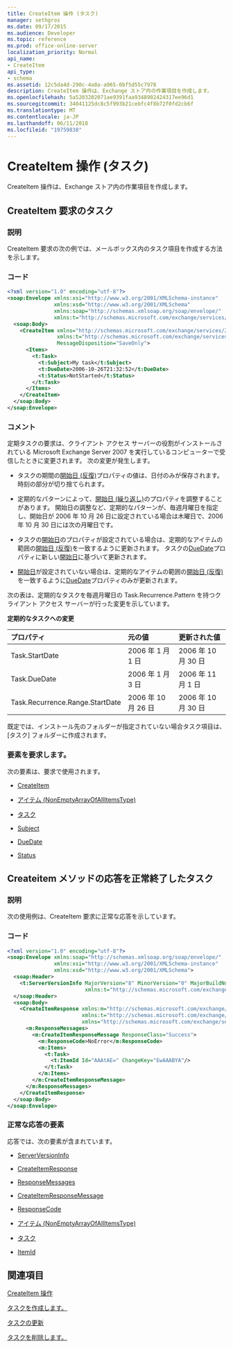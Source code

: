 ```yaml
---
title: CreateItem 操作 (タスク)
manager: sethgros
ms.date: 09/17/2015
ms.audience: Developer
ms.topic: reference
ms.prod: office-online-server
localization_priority: Normal
api_name:
- CreateItem
api_type:
- schema
ms.assetid: 12c5da4d-290c-4a8a-a965-0bf5d55c7978
description: CreateItem 操作は、Exchange ストア内の作業項目を作成します。
ms.openlocfilehash: 5a5203202071ae9391faa9348902424317ee96d1
ms.sourcegitcommit: 34041125dc8c5f993b21cebfc4f8b72f0fd2cb6f
ms.translationtype: MT
ms.contentlocale: ja-JP
ms.lasthandoff: 06/11/2018
ms.locfileid: "19759838"
---
```

# <a name="createitem-operation-task"></a>CreateItem 操作 (タスク)

CreateItem 操作は、Exchange ストア内の作業項目を作成します。
  
## <a name="task-createitem-request"></a>CreateItem 要求のタスク

### <a name="description"></a>説明

CreateItem 要求の次の例では、メールボックス内のタスク項目を作成する方法を示します。
  
### <a name="code"></a>コード

```XML
<?xml version="1.0" encoding="utf-8"?>
<soap:Envelope xmlns:xsi="http://www.w3.org/2001/XMLSchema-instance"
               xmlns:xsd="http://www.w3.org/2001/XMLSchema"
               xmlns:soap="http://schemas.xmlsoap.org/soap/envelope/"
               xmlns:t="http://schemas.microsoft.com/exchange/services/2006/types">
  <soap:Body>
    <CreateItem xmlns="http://schemas.microsoft.com/exchange/services/2006/messages"
                xmlns:t="http://schemas.microsoft.com/exchange/services/2006/types" 
                MessageDisposition="SaveOnly">
      <Items>
        <t:Task>
          <t:Subject>My task</t:Subject>
          <t:DueDate>2006-10-26T21:32:52</t:DueDate>
          <t:Status>NotStarted</t:Status>
        </t:Task>
      </Items>
    </CreateItem>
  </soap:Body>
</soap:Envelope>
```

### <a name="comments"></a>コメント

定期タスクの要求は、クライアント アクセス サーバーの役割がインストールされている Microsoft Exchange Server 2007 を実行しているコンピューターで受信したときに変更されます。 次の変更が発生します。
  
- タスクの期間の[開始日 (反復)](startdate-recurrence.md)プロパティの値は、日付のみが保存されます。 時刻の部分が切り捨てられます。 
    
- 定期的なパターンによって、[開始日 (繰り返し)](startdate-recurrence.md)のプロパティを調整することがあります。 開始日の調整など、定期的なパターンが、毎週月曜日を指定し、開始日が 2006 年 10 月 26 日に設定されている場合は木曜日で、2006 年 10 月 30 日には次の月曜日です。 
    
- タスクの[開始日](startdate.md)のプロパティが設定されている場合は、定期的なアイテムの範囲の[開始日 (反復)](startdate-recurrence.md)を一致するように更新されます。 タスクの[DueDate](duedate.md)プロパティに新しい[開始日](startdate.md)に基づいて更新されます。
    
- [開始日](startdate.md)が設定されていない場合は、定期的なアイテムの範囲の[開始日 (反復)](startdate-recurrence.md)を一致するように[DueDate](duedate.md)プロパティのみが更新されます。 
    
次の表は、定期的なタスクを毎週月曜日の Task.Recurrence.Pattern を持つクライアント アクセス サーバーが行った変更を示しています。
  
**定期的なタスクへの変更**

|**プロパティ**|**元の値**|**更新された値**|
|:-----|:-----|:-----|
|Task.StartDate  <br/> |2006 年 1 月 1 日  <br/> |2006 年 10 月 30 日  <br/> |
|Task.DueDate  <br/> |2006 年 1 月 3 日  <br/> |2006 年 11 月 1 日  <br/> |
|Task.Recurrence.Range.StartDate  <br/> |2006 年 10 月 26 日  <br/> |2006 年 10 月 30 日  <br/> |
   
既定では、インストール先のフォルダーが指定されていない場合タスク項目は、[タスク] フォルダーに作成されます。
  
### <a name="request-elements"></a>要素を要求します。

次の要素は、要求で使用されます。
  
- [CreateItem](createitem.md)
    
- [アイテム (NonEmptyArrayOfAllItemsType)](items-nonemptyarrayofallitemstype.md)
    
- [タスク](task.md)
    
- [Subject](subject.md)
    
- [DueDate](duedate.md)
    
- [Status](status.md)
    
## <a name="successful-task-createitem-response"></a>Createitem メソッドの応答を正常終了したタスク

### <a name="description"></a>説明

次の使用例は、CreateItem 要求に正常な応答を示しています。
  
### <a name="code"></a>コード

```XML
<?xml version="1.0" encoding="utf-8"?>
<soap:Envelope xmlns:soap="http://schemas.xmlsoap.org/soap/envelope/" 
               xmlns:xsi="http://www.w3.org/2001/XMLSchema-instance" 
               xmlns:xsd="http://www.w3.org/2001/XMLSchema">
  <soap:Header>
    <t:ServerVersionInfo MajorVersion="8" MinorVersion="0" MajorBuildNumber="653" MinorBuildNumber="0" 
                         xmlns:t="http://schemas.microsoft.com/exchange/services/2006/types"/>
  </soap:Header>
  <soap:Body>
    <CreateItemResponse xmlns:m="http://schemas.microsoft.com/exchange/services/2006/messages" 
                        xmlns:t="http://schemas.microsoft.com/exchange/services/2006/types" 
                        xmlns="http://schemas.microsoft.com/exchange/services/2006/messages">
      <m:ResponseMessages>
        <m:CreateItemResponseMessage ResponseClass="Success">
          <m:ResponseCode>NoError</m:ResponseCode>
          <m:Items>
            <t:Task>
              <t:ItemId Id="AAAtAE=" ChangeKey="EwAAABYA"/>
            </t:Task>
          </m:Items>
        </m:CreateItemResponseMessage>
      </m:ResponseMessages>
    </CreateItemResponse>
  </soap:Body>
</soap:Envelope>
```

### <a name="successful-response-elements"></a>正常な応答の要素

応答では、次の要素が含まれています。
  
- [ServerVersionInfo](serverversioninfo.md)
    
- [CreateItemResponse](createitemresponse.md)
    
- [ResponseMessages](responsemessages.md)
    
- [CreateItemResponseMessage](createitemresponsemessage.md)
    
- [ResponseCode](responsecode.md)
    
- [アイテム (NonEmptyArrayOfAllItemsType)](items-nonemptyarrayofallitemstype.md)
    
- [タスク](task.md)
    
- [ItemId](itemid.md)
    
## <a name="see-also"></a>関連項目




  [CreateItem 操作](createitem-operation.md)


[タスクを作成します。](http://msdn.microsoft.com/library/0ef97334-e8a0-4f67-a23a-dd9e2bbad49f%28Office.15%29.aspx)
  
[タスクの更新](http://msdn.microsoft.com/library/0a1bf360-d40c-4a99-929b-4c73a14394d5%28Office.15%29.aspx)
  
[タスクを削除します。](http://msdn.microsoft.com/library/a3d7e25f-8a35-4901-b1d9-d31f418ab340%28Office.15%29.aspx)

